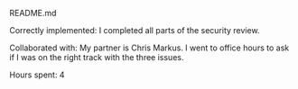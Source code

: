 README.md

Correctly implemented: I completed all parts of the security review.

Collaborated with: My partner is Chris Markus. I went to office hours to ask if I was on the right track with the three issues.

Hours spent: 4

